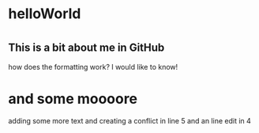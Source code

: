 # helloWorld
#
## This is a bit about me in GitHub
how does the formatting work? I would like to know!
# and some moooore
adding some more text
and creating a conflict in line 5
and an line edit in 4

